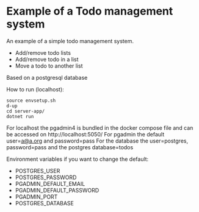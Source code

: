 # Example of a Todo management system
An example of a simple todo management system.
- Add/remove todo lists
- Add/remove todo in a list
- Move a todo to another list

Based on a postgresql database

How to run (localhost):
```
source envsetup.sh
d-up
cd server-app/
dotnet run
```

For localhost the pgadmin4 is bundled in the docker compose file and can be accessed on http://localhost:5050/
For pgadmin the default user=a@a.org and password=pass
For the database the user=postgres, password=pass and the postgres database=todos

Environment variables if you want to change the default:
- POSTGRES_USER
- POSTGRES_PASSWORD
- PGADMIN_DEFAULT_EMAIL
- PGADMIN_DEFAULT_PASSWORD
- PGADMIN_PORT
- POSTGRES_DATABASE
